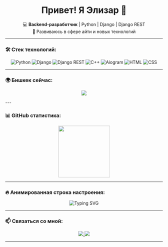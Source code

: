 <h1 align="center">Привет! Я Элизар 👋</h1>

<p align="center">
  💻 <b>Backend-разработчик</b> | Python | Django | Django REST <br>
  🚀 Развиваюсь в сфере айти и новых технологий
</p>

---

### 🛠️ Стек технологий:

<p align="center">
  <img src="https://img.shields.io/badge/Python-3.10-blue?style=for-the-badge&logo=python" alt="Python">
  <img src="https://img.shields.io/badge/Django-4.0-green?style=for-the-badge&logo=django" alt="Django">
  <img src="https://img.shields.io/badge/Django%20REST-ff1709?style=for-the-badge&logo=django&logoColor=white" alt="Django REST">
  <img src="https://img.shields.io/badge/C%2B%2B-00599C?style=for-the-badge&logo=c%2B%2B&logoColor=white" alt="C++">
  <img src="https://img.shields.io/badge/Aiogram-1F8ACB?style=for-the-badge&logo=telegram&logoColor=white" alt="Aiogram">
  <img src="https://img.shields.io/badge/HTML5-orange?style=for-the-badge&logo=html5&logoColor=white" alt="HTML">
  <img src="https://img.shields.io/badge/CSS3-blue?style=for-the-badge&logo=css3&logoColor=white" alt="CSS">
</p>

---
### 🌍 Бишкек сейчас:
<p align="center">
  <img src="[https://wttr.in/Bishkek?format=%C+%t](https://wttr.in/Bishkek?format=%C+%t)">
</p>
---


### 📊 GitHub статистика:

<p align="center">
  <img src="https://github-readme-stats.vercel.app/api/top-langs/?username=elizar777&layout=compact&theme=dark" height="165">
</p>

---

### 🔥 Анимированная строка настроения:
<p align="center">
  <img src="https://readme-typing-svg.herokuapp.com?color=%2336BCF7&size=22&center=true&vCenter=true&width=600&lines=Программирую+на+Python!;Работаю+с+Django+и+REST+API;Создаю+ботов+на+Aiogram;Изучаю+и+развиваюсь+каждый+день" alt="Typing SVG">
</p>

---

### 📫 Связаться со мной:
<p align="center">
  <a href="https://t.me/Elizar44">
    <img src="https://img.shields.io/badge/Telegram-26A5E4?style=for-the-badge&logo=telegram&logoColor=white">
  </a>
  <a href="mailto:ahmadbekovelizar390@gmail.com">
    <img src="https://img.shields.io/badge/Gmail-red?style=for-the-badge&logo=gmail&logoColor=white">
  </a>
</p>

---




